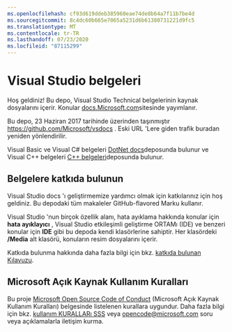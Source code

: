 ```yaml
---
ms.openlocfilehash: cf93d619ddeb385960eae74de8b64a7f11b7be4d
ms.sourcegitcommit: 8c4dc60b665e7065a5231d6b61380731221d9fc5
ms.translationtype: MT
ms.contentlocale: tr-TR
ms.lasthandoff: 07/23/2020
ms.locfileid: "87115299"
---
```

# <a name="visual-studio-documentation"></a>Visual Studio belgeleri

Hoş geldiniz! Bu depo, Visual Studio Technical belgelerinin kaynak dosyalarını içerir. Konular [docs.Microsoft.com](https://docs.microsoft.com/visualstudio)sitesinde yayımlanır.

Bu depo, 23 Haziran 2017 tarihinde üzerinden taşınmıştır https://github.com/Microsoft/vsdocs . Eski URL 'Lere giden trafik buradan yeniden yönlendirilir.

Visual Basic ve Visual C# belgeleri [DotNet docs](https://github.com/dotnet/docs/tree/master/docs)deposunda bulunur ve Visual C++ belgeleri [C++ belgeleri](https://github.com/MicrosoftDocs/cpp-docs)deposunda bulunur.

## <a name="contribute-to-the-documentation"></a>Belgelere katkıda bulunun

Visual Studio docs 'ı geliştirmemize yardımcı olmak için katkılarınız için hoş geldiniz. Bu depodaki tüm makaleler GitHub-flavored Marku kullanır.

Visual Studio 'nun birçok özellik alanı, hata ayıklama hakkında konular için **hata ayıklayıcı** , Visual Studio etkileşimli geliştirme ORTAMı (IDE) ve benzeri konular için **IDE** gibi bu depoda kendi klasörlerine sahiptir. Her klasördeki **/Media** alt klasörü, konuların resim dosyalarını içerir.

Katkıda bulunma hakkında daha fazla bilgi için bkz. [katkıda bulunan Kılavuzu](CONTRIBUTING.md).

## <a name="microsoft-open-source-code-of-conduct"></a>Microsoft Açık Kaynak Kullanım Kuralları

Bu proje [Microsoft Open Source Code of Conduct](https://opensource.microsoft.com/codeofconduct/) (Microsoft Açık Kaynak Kullanım Kuralları) belgesinde listelenen kurallara uygundur. Daha fazla bilgi için bkz. [kullanım KURALLARı SSS](https://opensource.microsoft.com/codeofconduct/faq/) veya [opencode@microsoft.com](mailto:opencode@microsoft.com) soru veya açıklamalarla iletişim kurma.

